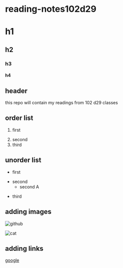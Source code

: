 # reading-notes102d29
# h1
## h2
### h3
#### h4

## header

this repo will contain my readings from 102 d29 classes

## order list
1) first
2. second
3. third

## unorder list
* first
- second
  - second A
* third

## adding images

![github](https://miro.medium.com/max/4000/1*8HHpgXJkc6jQSiNT42EiBg.png)

![cat](https://icatcare.org/app/uploads/2018/07/Thinking-of-getting-a-cat.png)

## adding links
[google](https://www.google.com/)
